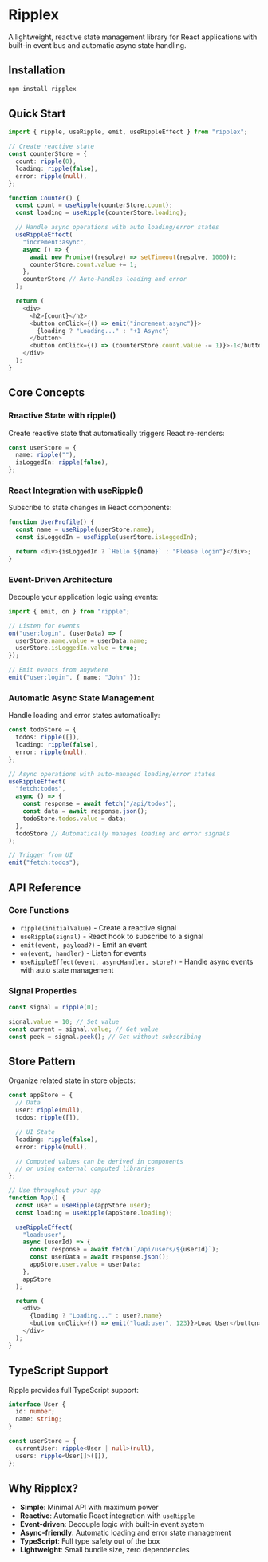 # Ripplex

A lightweight, reactive state management library for React applications with built-in event bus and automatic async state handling.

## Installation

```bash
npm install ripplex
```

## Quick Start

```typescript
import { ripple, useRipple, emit, useRippleEffect } from "ripplex";

// Create reactive state
const counterStore = {
  count: ripple(0),
  loading: ripple(false),
  error: ripple(null),
};

function Counter() {
  const count = useRipple(counterStore.count);
  const loading = useRipple(counterStore.loading);

  // Handle async operations with auto loading/error states
  useRippleEffect(
    "increment:async",
    async () => {
      await new Promise((resolve) => setTimeout(resolve, 1000));
      counterStore.count.value += 1;
    },
    counterStore // Auto-handles loading and error
  );

  return (
    <div>
      <h2>{count}</h2>
      <button onClick={() => emit("increment:async")}>
        {loading ? "Loading..." : "+1 Async"}
      </button>
      <button onClick={() => (counterStore.count.value -= 1)}>-1</button>
    </div>
  );
}
```

## Core Concepts

### Reactive State with ripple()

Create reactive state that automatically triggers React re-renders:

```typescript
const userStore = {
  name: ripple(""),
  isLoggedIn: ripple(false),
};
```

### React Integration with useRipple()

Subscribe to state changes in React components:

```typescript
function UserProfile() {
  const name = useRipple(userStore.name);
  const isLoggedIn = useRipple(userStore.isLoggedIn);

  return <div>{isLoggedIn ? `Hello ${name}` : "Please login"}</div>;
}
```

### Event-Driven Architecture

Decouple your application logic using events:

```typescript
import { emit, on } from "ripple";

// Listen for events
on("user:login", (userData) => {
  userStore.name.value = userData.name;
  userStore.isLoggedIn.value = true;
});

// Emit events from anywhere
emit("user:login", { name: "John" });
```

### Automatic Async State Management

Handle loading and error states automatically:

```typescript
const todoStore = {
  todos: ripple([]),
  loading: ripple(false),
  error: ripple(null),
};

// Async operations with auto-managed loading/error states
useRippleEffect(
  "fetch:todos",
  async () => {
    const response = await fetch("/api/todos");
    const data = await response.json();
    todoStore.todos.value = data;
  },
  todoStore // Automatically manages loading and error signals
);

// Trigger from UI
emit("fetch:todos");
```

## API Reference

### Core Functions

- `ripple(initialValue)` - Create a reactive signal
- `useRipple(signal)` - React hook to subscribe to a signal
- `emit(event, payload?)` - Emit an event
- `on(event, handler)` - Listen for events
- `useRippleEffect(event, asyncHandler, store?)` - Handle async events with auto state management

### Signal Properties

```typescript
const signal = ripple(0);

signal.value = 10; // Set value
const current = signal.value; // Get value
const peek = signal.peek(); // Get without subscribing
```

## Store Pattern

Organize related state in store objects:

```typescript
const appStore = {
  // Data
  user: ripple(null),
  todos: ripple([]),

  // UI State
  loading: ripple(false),
  error: ripple(null),

  // Computed values can be derived in components
  // or using external computed libraries
};

// Use throughout your app
function App() {
  const user = useRipple(appStore.user);
  const loading = useRipple(appStore.loading);

  useRippleEffect(
    "load:user",
    async (userId) => {
      const response = await fetch(`/api/users/${userId}`);
      const userData = await response.json();
      appStore.user.value = userData;
    },
    appStore
  );

  return (
    <div>
      {loading ? "Loading..." : user?.name}
      <button onClick={() => emit("load:user", 123)}>Load User</button>
    </div>
  );
}
```

## TypeScript Support

Ripple provides full TypeScript support:

```typescript
interface User {
  id: number;
  name: string;
}

const userStore = {
  currentUser: ripple<User | null>(null),
  users: ripple<User[]>([]),
};
```

## Why Ripplex?

- **Simple**: Minimal API with maximum power
- **Reactive**: Automatic React integration with `useRipple`
- **Event-driven**: Decouple logic with built-in event system
- **Async-friendly**: Automatic loading and error state management
- **TypeScript**: Full type safety out of the box
- **Lightweight**: Small bundle size, zero dependencies
